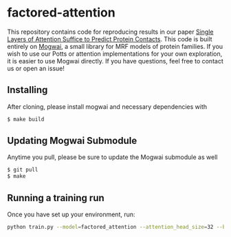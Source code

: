 # factored-attention

This repository contains code for reproducing results in our paper [Single Layers of Attention Suffice to Predict Protein Contacts](https://www.biorxiv.org/content/10.1101/2020.12.21.423882v2). This code is built entirely on  [Mogwai](https://github.com/nickbhat/mogwai), a small library for MRF models of protein families.  If you wish to use our Potts or attention implementations for your own exploration, it is easier to use Mogwai directly. If you have questions, feel free to contact us or open an issue!

## Installing

After cloning, please install mogwai and necessary dependencies with
```bash
$ make build
```

## Updating Mogwai Submodule

Anytime you pull, please be sure to update the Mogwai submodule as well
```bash
$ git pull
$ make
```


## Running a training run

Once you have set up your environment, run:

```bash
python train.py --model=factored_attention --attention_head_size=32 --batch_size=128 --l2_coeff=0.001 --learning_rate=0.005 --max_steps=5000 --num_attention_heads=256 --optimizer=adam --pdb=3er7_1_A
```
